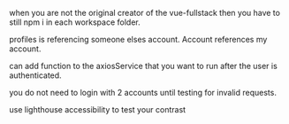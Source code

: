 when you are not the original creator of the vue-fullstack then you have to still npm i in each workspace folder.

profiles is referencing someone elses account. Account references my account.

can add function to the axiosService that you want to run after the user is authenticated. 

you do not need to login with 2 accounts until testing for invalid requests. 

use lighthouse accessibility to test your contrast